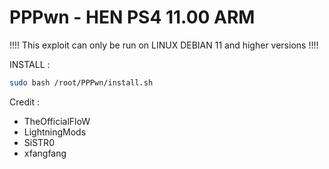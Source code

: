 # PPPwn - HEN PS4 11.00 ARM

!!!!  This exploit can only be run on LINUX DEBIAN 11 and higher versions  !!!!

INSTALL :
```sh
sudo bash /root/PPPwn/install.sh
```

Credit : 
- TheOfficialFloW
- LightningMods
- SiSTR0
- xfangfang
